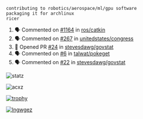 ```
contributing to robotics/aerospace/ml/gpu software
packaging it for archlinux
ricer
```

<!--START_SECTION:activity-->
1. 🗣 Commented on [#1164](https://github.com/ros/catkin/issues/1164) in [ros/catkin](https://github.com/ros/catkin)
2. 🗣 Commented on [#267](https://github.com/unitedstates/congress/issues/267) in [unitedstates/congress](https://github.com/unitedstates/congress)
3. 💪 Opened PR [#24](https://github.com/stevesdawg/govstat/pull/24) in [stevesdawg/govstat](https://github.com/stevesdawg/govstat)
4. 🗣 Commented on [#6](https://github.com/talwat/pokeget/issues/6) in [talwat/pokeget](https://github.com/talwat/pokeget)
5. 🗣 Commented on [#22](https://github.com/stevesdawg/govstat/issues/22) in [stevesdawg/govstat](https://github.com/stevesdawg/govstat)
<!--END_SECTION:activity-->


![statz](https://github-readme-stats.vercel.app/api?username=acxz&include_all_commits=true&show_icons=true)

<p><img align="center" src="https://github-readme-streak-stats.herokuapp.com/?user=acxz&" alt="acxz" /></p>

[![trophy](https://github-profile-trophy.vercel.app/?username=acxz)](https://github.com/ryo-ma/github-profile-trophy)

[![lngwgez](https://github-readme-stats.vercel.app/api/top-langs/?username=acxz&layout=compact)](https://github.com/acxz/github-readme-stats)
